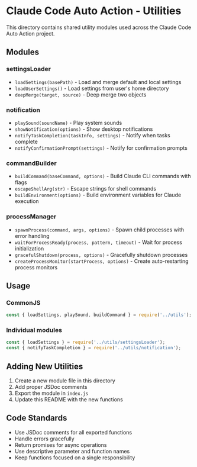 # Claude Code Auto Action - Utilities

This directory contains shared utility modules used across the Claude Code Auto Action project.

## Modules

### settingsLoader
- `loadSettings(basePath)` - Load and merge default and local settings
- `loadUserSettings()` - Load settings from user's home directory
- `deepMerge(target, source)` - Deep merge two objects

### notification
- `playSound(soundName)` - Play system sounds
- `showNotification(options)` - Show desktop notifications
- `notifyTaskCompletion(taskInfo, settings)` - Notify when tasks complete
- `notifyConfirmationPrompt(settings)` - Notify for confirmation prompts

### commandBuilder
- `buildCommand(baseCommand, options)` - Build Claude CLI commands with flags
- `escapeShellArg(str)` - Escape strings for shell commands
- `buildEnvironment(options)` - Build environment variables for Claude execution

### processManager
- `spawnProcess(command, args, options)` - Spawn child processes with error handling
- `waitForProcessReady(process, pattern, timeout)` - Wait for process initialization
- `gracefulShutdown(process, options)` - Gracefully shutdown processes
- `createProcessMonitor(startProcess, options)` - Create auto-restarting process monitors

## Usage

### CommonJS
```javascript
const { loadSettings, playSound, buildCommand } = require('../utils');
```

### Individual modules
```javascript
const { loadSettings } = require('../utils/settingsLoader');
const { notifyTaskCompletion } = require('../utils/notification');
```

## Adding New Utilities

1. Create a new module file in this directory
2. Add proper JSDoc comments
3. Export the module in `index.js`
4. Update this README with the new functions

## Code Standards

- Use JSDoc comments for all exported functions
- Handle errors gracefully
- Return promises for async operations
- Use descriptive parameter and function names
- Keep functions focused on a single responsibility